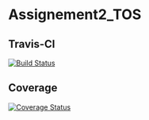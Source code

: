 # Assignement2_TOS
## Travis-CI
[![Build Status](https://travis-ci.com/AlessandroCanel/Assignement2_TOS.svg?branch=develop)](https://travis-ci.com/AlessandroCanel/Assignement2_TOS)
## Coverage
[![Coverage Status](https://coveralls.io/repos/github/AlessandroCanel/Assignement2_TOS/badge.svg?branch=develop)](https://coveralls.io/github/AlessandroCanel/Assignement2_TOS?branch=develop)

